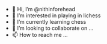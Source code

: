 - 👋 Hi, I’m @nithinforehead
- 👀 I’m interested in playing in lichess
- 🌱 I’m currently learning chess
- 💞️ I’m looking to collaborate on ...
- 📫 How to reach me ...

<!---
nithinforehead/nithinforehead is a ✨ special ✨ repository because its `README.md` (this file) appears on your GitHub profile.
You can click the Preview link to take a look at your changes.
--->
